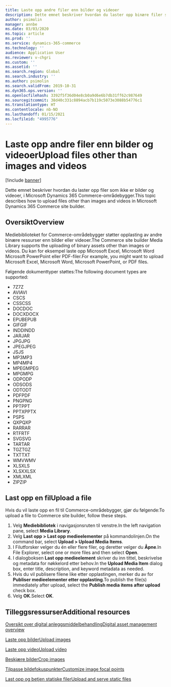 ```yaml
---
title: Laste opp andre filer enn bilder og videoer
description: Dette emnet beskriver hvordan du laster opp binære filer som ikke er bilder og videoer, i Microsoft Dynamics 365 Commerce-områdebygger.
author: psimolin
manager: annbe
ms.date: 03/03/2020
ms.topic: article
ms.prod: ''
ms.service: dynamics-365-commerce
ms.technology: ''
audience: Application User
ms.reviewer: v-chgri
ms.custom: ''
ms.assetid: ''
ms.search.region: Global
ms.search.industry: ''
ms.author: psimolin
ms.search.validFrom: 2019-10-31
ms.dyn365.ops.version: ''
ms.openlocfilehash: 3392f5f36d04e8cb0a9d6e6b7db31ff62c987649
ms.sourcegitcommit: 38d40c331c8894acb7b119c5073e3088b54776c1
ms.translationtype: HT
ms.contentlocale: nb-NO
ms.lasthandoff: 01/15/2021
ms.locfileid: "4995776"
---
```

# <a name="upload-files-other-than-images-and-videos"></a><span data-ttu-id="638bc-103">Laste opp andre filer enn bilder og videoer</span><span class="sxs-lookup"><span data-stu-id="638bc-103">Upload files other than images and videos</span></span>

[!include [banner](includes/banner.md)]

<span data-ttu-id="638bc-104">Dette emnet beskriver hvordan du laster opp filer som ikke er bilder og videoer, i Microsoft Dynamics 365 Commerce-områdebygger.</span><span class="sxs-lookup"><span data-stu-id="638bc-104">This topic describes how to upload files other than images and videos in Microsoft Dynamics 365 Commerce site builder.</span></span>

## <a name="overview"></a><span data-ttu-id="638bc-105">Oversikt</span><span class="sxs-lookup"><span data-stu-id="638bc-105">Overview</span></span>

<span data-ttu-id="638bc-106">Mediebiblioteket for Commerce-områdebygger støtter opplasting av andre binære ressurser enn bilder eller videoer.</span><span class="sxs-lookup"><span data-stu-id="638bc-106">The Commerce site builder Media Library supports the uploading of binary assets other than images or videos.</span></span> <span data-ttu-id="638bc-107">Du kan for eksempel laste opp Microsoft Excel, Microsoft Word Microsoft PowerPoint eller PDF-filer.</span><span class="sxs-lookup"><span data-stu-id="638bc-107">For example, you might want to upload Microsoft Excel, Microsoft Word, Microsoft PowerPoint, or PDF files.</span></span>

<span data-ttu-id="638bc-108">Følgende dokumenttyper støttes:</span><span class="sxs-lookup"><span data-stu-id="638bc-108">The following document types are supported:</span></span>
- <span data-ttu-id="638bc-109">7Z</span><span class="sxs-lookup"><span data-stu-id="638bc-109">7Z</span></span>
- <span data-ttu-id="638bc-110">AVI</span><span class="sxs-lookup"><span data-stu-id="638bc-110">AVI</span></span>
- <span data-ttu-id="638bc-111">CS</span><span class="sxs-lookup"><span data-stu-id="638bc-111">CS</span></span>
- <span data-ttu-id="638bc-112">CSS</span><span class="sxs-lookup"><span data-stu-id="638bc-112">CSS</span></span>
- <span data-ttu-id="638bc-113">DOC</span><span class="sxs-lookup"><span data-stu-id="638bc-113">DOC</span></span>
- <span data-ttu-id="638bc-114">DOCX</span><span class="sxs-lookup"><span data-stu-id="638bc-114">DOCX</span></span>
- <span data-ttu-id="638bc-115">EPUB</span><span class="sxs-lookup"><span data-stu-id="638bc-115">EPUB</span></span>
- <span data-ttu-id="638bc-116">GIF</span><span class="sxs-lookup"><span data-stu-id="638bc-116">GIF</span></span>
- <span data-ttu-id="638bc-117">INDD</span><span class="sxs-lookup"><span data-stu-id="638bc-117">INDD</span></span>
- <span data-ttu-id="638bc-118">JAR</span><span class="sxs-lookup"><span data-stu-id="638bc-118">JAR</span></span>
- <span data-ttu-id="638bc-119">JPG</span><span class="sxs-lookup"><span data-stu-id="638bc-119">JPG</span></span>
- <span data-ttu-id="638bc-120">JPEG</span><span class="sxs-lookup"><span data-stu-id="638bc-120">JPEG</span></span>
- <span data-ttu-id="638bc-121">JS</span><span class="sxs-lookup"><span data-stu-id="638bc-121">JS</span></span>
- <span data-ttu-id="638bc-122">MP3</span><span class="sxs-lookup"><span data-stu-id="638bc-122">MP3</span></span>
- <span data-ttu-id="638bc-123">MP4</span><span class="sxs-lookup"><span data-stu-id="638bc-123">MP4</span></span>
- <span data-ttu-id="638bc-124">MPEG</span><span class="sxs-lookup"><span data-stu-id="638bc-124">MPEG</span></span>
- <span data-ttu-id="638bc-125">MPG</span><span class="sxs-lookup"><span data-stu-id="638bc-125">MPG</span></span>
- <span data-ttu-id="638bc-126">ODP</span><span class="sxs-lookup"><span data-stu-id="638bc-126">ODP</span></span>
- <span data-ttu-id="638bc-127">ODS</span><span class="sxs-lookup"><span data-stu-id="638bc-127">ODS</span></span>
- <span data-ttu-id="638bc-128">ODT</span><span class="sxs-lookup"><span data-stu-id="638bc-128">ODT</span></span>
- <span data-ttu-id="638bc-129">PDF</span><span class="sxs-lookup"><span data-stu-id="638bc-129">PDF</span></span>
- <span data-ttu-id="638bc-130">PNG</span><span class="sxs-lookup"><span data-stu-id="638bc-130">PNG</span></span>
- <span data-ttu-id="638bc-131">PPT</span><span class="sxs-lookup"><span data-stu-id="638bc-131">PPT</span></span>
- <span data-ttu-id="638bc-132">PPTX</span><span class="sxs-lookup"><span data-stu-id="638bc-132">PPTX</span></span>
- <span data-ttu-id="638bc-133">PS</span><span class="sxs-lookup"><span data-stu-id="638bc-133">PS</span></span>
- <span data-ttu-id="638bc-134">QXP</span><span class="sxs-lookup"><span data-stu-id="638bc-134">QXP</span></span>
- <span data-ttu-id="638bc-135">RAR</span><span class="sxs-lookup"><span data-stu-id="638bc-135">RAR</span></span>
- <span data-ttu-id="638bc-136">RTF</span><span class="sxs-lookup"><span data-stu-id="638bc-136">RTF</span></span>
- <span data-ttu-id="638bc-137">SVG</span><span class="sxs-lookup"><span data-stu-id="638bc-137">SVG</span></span>
- <span data-ttu-id="638bc-138">TAR</span><span class="sxs-lookup"><span data-stu-id="638bc-138">TAR</span></span>
- <span data-ttu-id="638bc-139">TGZ</span><span class="sxs-lookup"><span data-stu-id="638bc-139">TGZ</span></span>
- <span data-ttu-id="638bc-140">TXT</span><span class="sxs-lookup"><span data-stu-id="638bc-140">TXT</span></span>
- <span data-ttu-id="638bc-141">WMV</span><span class="sxs-lookup"><span data-stu-id="638bc-141">WMV</span></span>
- <span data-ttu-id="638bc-142">XLS</span><span class="sxs-lookup"><span data-stu-id="638bc-142">XLS</span></span>
- <span data-ttu-id="638bc-143">XLSX</span><span class="sxs-lookup"><span data-stu-id="638bc-143">XLSX</span></span>
- <span data-ttu-id="638bc-144">XML</span><span class="sxs-lookup"><span data-stu-id="638bc-144">XML</span></span>
- <span data-ttu-id="638bc-145">ZIP</span><span class="sxs-lookup"><span data-stu-id="638bc-145">ZIP</span></span>

## <a name="upload-a-file"></a><span data-ttu-id="638bc-146">Last opp en fil</span><span class="sxs-lookup"><span data-stu-id="638bc-146">Upload a file</span></span>

<span data-ttu-id="638bc-147">Hvis du vil laste opp en fil til Commerce-områdebygger, gjør du følgende:</span><span class="sxs-lookup"><span data-stu-id="638bc-147">To upload a file to Commerce site builder, follow these steps.</span></span>

1. <span data-ttu-id="638bc-148">Velg **Mediebibliotek** i navigasjonsruten til venstre.</span><span class="sxs-lookup"><span data-stu-id="638bc-148">In the left navigation pane, select **Media Library**.</span></span>
1. <span data-ttu-id="638bc-149">Velg **Last opp \> Last opp medieelementer** på kommandolinjen.</span><span class="sxs-lookup"><span data-stu-id="638bc-149">On the command bar, select **Upload \> Upload Media Items**.</span></span>
1. <span data-ttu-id="638bc-150">I Filutforsker velger du én eller flere filer, og deretter velger du **Åpne**.</span><span class="sxs-lookup"><span data-stu-id="638bc-150">In File Explorer, select one or more files and then select **Open**.</span></span>
1. <span data-ttu-id="638bc-151">I dialogboksen **Last opp medieelement** skriver du inn tittel, beskrivelse og metadata for nøkkelord etter behov.</span><span class="sxs-lookup"><span data-stu-id="638bc-151">In the **Upload Media Item** dialog box, enter title, description, and keyword metadata as needed.</span></span>
1. <span data-ttu-id="638bc-152">Hvis du vil publisere filene like etter opplastingen, merker du av for **Publiser medieelementer etter opplasting**.</span><span class="sxs-lookup"><span data-stu-id="638bc-152">To publish the file(s) immediately after upload, select the **Publish media items after upload** check box.</span></span>
1. <span data-ttu-id="638bc-153">Velg **OK**.</span><span class="sxs-lookup"><span data-stu-id="638bc-153">Select **OK**.</span></span>

## <a name="additional-resources"></a><span data-ttu-id="638bc-154">Tilleggsressurser</span><span class="sxs-lookup"><span data-stu-id="638bc-154">Additional resources</span></span>

[<span data-ttu-id="638bc-155">Oversikt over digital anleggsmiddelbehandling</span><span class="sxs-lookup"><span data-stu-id="638bc-155">Digital asset management overview</span></span>](dam-overview.md)

[<span data-ttu-id="638bc-156">Laste opp bilder</span><span class="sxs-lookup"><span data-stu-id="638bc-156">Upload images</span></span>](dam-upload-images.md)

[<span data-ttu-id="638bc-157">Laste opp video</span><span class="sxs-lookup"><span data-stu-id="638bc-157">Upload video</span></span>](dam-upload-video.md)

[<span data-ttu-id="638bc-158">Beskjære bilder</span><span class="sxs-lookup"><span data-stu-id="638bc-158">Crop images</span></span>](dam-crop-images.md)

[<span data-ttu-id="638bc-159">Tilpasse bildefokuspunkter</span><span class="sxs-lookup"><span data-stu-id="638bc-159">Customize image focal points</span></span>](dam-custom-focal-point.md)

[<span data-ttu-id="638bc-160">Last opp og betjen statiske filer</span><span class="sxs-lookup"><span data-stu-id="638bc-160">Upload and serve static files</span></span>](upload-serve-static-files.md)

